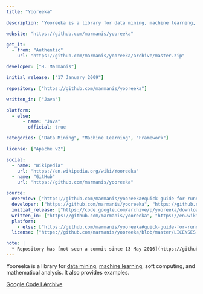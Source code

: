 ```yaml
---
title: "Yooreeka"

description: "Yooreeka is a library for data mining, machine learning, soft computing, and mathematical analysis"

website: "https://github.com/marmanis/yooreeka"

get_it:
  - from: "Authentic"
    url: "https://github.com/marmanis/yooreeka/archive/master.zip"

developer: ["H. Marmanis"]

initial_release: ["17 January 2009"]

repository: ["https://github.com/marmanis/yooreeka"]

written_in: ["Java"]

platform:
  - else:
      - name: "Java"
        official: true

categories: ["Data Mining", "Machine Learning", "Framework"]

license: ["Apache v2"]

social:
  - name: "Wikipedia"
    url: "https://en.wikipedia.org/wiki/Yooreeka"
  - name: "GitHub"
    url: "https://github.com/marmanis/yooreeka"

source:
  overview: ["https://github.com/marmanis/yooreeka#quick-guide-for-running-the-examples"]
  developer: ["https://github.com/marmanis/yooreeka", "https://github.com/marmanis"]
  initial_release: ["https://code.google.com/archive/p/yooreeka/downloads"]
  written_in: ["https://github.com/marmanis/yooreeka", "https://en.wikipedia.org/w/index.php?title=Yooreeka&oldid=857164396"]
  platform:
    - else: ["https://github.com/marmanis/yooreeka#quick-guide-for-running-the-examples"]
  license: ["https://github.com/marmanis/yooreeka/blob/master/LICENSES.txt"]

note: |
  * Repository has [not seen a commit since 13 May 2016](https://github.com/marmanis/yooreeka/graphs/contributors), nor has it been announced as discontinued.
---
```

  Yooreeka is a library for [data mining](/categories/data-mining), [machine learning](/categories/machine-learning), soft computing, and mathematical analysis. It also provides examples.
  
  [Google Code  I  Archive](https://code.google.com/archive/p/yooreeka/)
